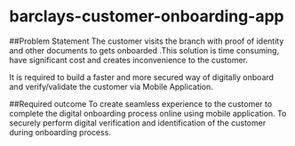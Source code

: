 # barclays-customer-onboarding-app
##Problem Statement
The customer visits the branch with proof of identity and other documents to gets onboarded  .This solution is time consuming, have significant cost and creates inconvenience to the customer. 

It is required to build a faster and more secured way of  digitally onboard and verify/validate the customer  via Mobile Application.

##Required outcome
To create seamless experience to the customer to complete the digital onboarding process online using mobile application. 
To securely perform digital verification and identification of the customer during onboarding process.